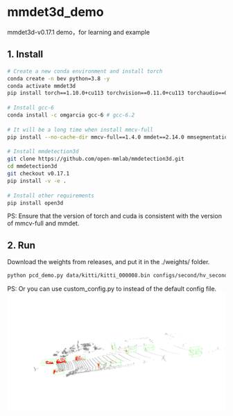 # mmdet3d_demo
mmdet3d-v0.17.1 demo，for learning and example

## 1. Install


```sh
# Create a new conda environment and install torch
conda create -n bev python=3.8 -y
conda activate mmdet3d
pip install torch==1.10.0+cu113 torchvision==0.11.0+cu113 torchaudio==0.10.0 -f https://download.pytorch.org/whl/torch_stable.html

# Install gcc-6
conda install -c omgarcia gcc-6 # gcc-6.2

# It will be a long time when install mmcv-full
pip install --no-cache-dir mmcv-full==1.4.0 mmdet==2.14.0 mmsegmentation==0.14.1 

# Install mmdetection3d
git clone https://github.com/open-mmlab/mmdetection3d.git
cd mmdetection3d
git checkout v0.17.1
pip install -v -e . 

# Install other requirements
pip install open3d
```
PS: Ensure that the version of torch and cuda is consistent with the version of mmcv-full and mmdet.

## 2. Run

Download the weights from releases, and put it in the ./weights/ folder.

```sh
python pcd_demo.py data/kitti/kitti_000008.bin configs/second/hv_second_secfpn_6x8_80e_kitti-3d-car.py weights/hv_second_secfpn_6x8_80e_kitti-3d-car_20200620_230238-393f000c.pth --show
```

PS: Or you can use custom_config.py to instead of the default config file.
![](pcd_demo.png)